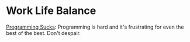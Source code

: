 # Work Life Balance

[Programming Sucks](http://stilldrinking.org/programming-sucks): Programming is hard and it's frustrating for even the best of the best. Don't despair.
